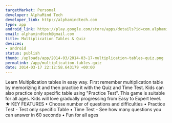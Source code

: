 ```yaml
--- 
targetMarket: Personal
developer: AlphaMind Tech
developer_link: http://alphamindtech.com
type: app
android_link: https://play.google.com/store/apps/details?id=com.alphamind.education.multiplicationtable
email: alphamindtech@gmail.com
title: Multiplication Tables & Quiz
devices: 
- android
status: publish
thumb: /uploads/app/2014-03/2014-03-17-multiplication-tables-quiz.png
permalink: /app/multiplication-tables-quiz
date: 2014-03-17 22:12:58.643179 +00:00
---
```


Learn Multiplication tables in easy way. First remember multiplication table by memorizing it and then practice it with the Quiz and Time Test. Kids can also practice only specific table using "Practice Test". This game is suitable for all ages. Kids will love gradually progressing from Easy to Expert level.
★ KEY FEATURES
• Choose number of questions and difficulties
• Practice Test - Test only specific Table
• Time Test - See how many questions you can answer in 60 seconds
• Fun for all ages
